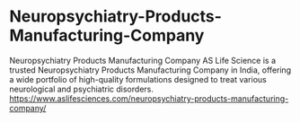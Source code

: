 # Neuropsychiatry-Products-Manufacturing-Company
Neuropsychiatry Products Manufacturing Company  AS Life Science is a trusted Neuropsychiatry Products Manufacturing Company in India, offering a wide portfolio of high-quality formulations designed to treat various neurological and psychiatric disorders.
https://www.aslifesciences.com/neuropsychiatry-products-manufacturing-company/
